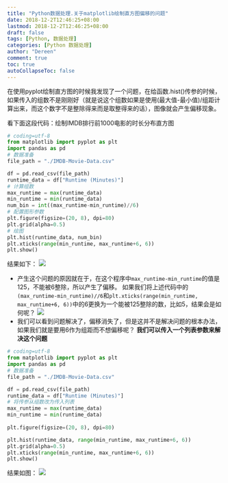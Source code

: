 ```yaml
---
title: "Python数据处理.关于matplotlib绘制直方图偏移的问题"
date: 2018-12-2T12:46:25+08:00
lastmod: 2018-12-2T12:46:25+08:00
draft: false
tags: [Python, 数据处理]
categories: [Python 数据处理]
author: "Dereen"
comment: true
toc: true
autoCollapseToc: false
---
```


在使用pyplot绘制直方图的时候我发现了一个问题，在给函数.hist()传参的时候，如果传入的组数不是刚刚好（就是说这个组数如果是使用(最大值-最小值)/组距计算出来，而这个数字不是整除得来而是取整得来的话），图像就会产生偏移现象。

看下面这段代码：绘制IMDB排行前1000电影的时长分布直方图
```python
# coding=utf-8
from matplotlib import pyplot as plt
import pandas as pd
# 数据准备
file_path = "./IMDB-Movie-Data.csv"

df = pd.read_csv(file_path)
runtime_data = df["Runtime (Minutes)"]
# 计算组数
max_runtime = max(runtime_data)
min_runtime = min(runtime_data)
num_bin = int((max_runtime-min_runtime)//6)
# 配置图形参数
plt.figure(figsize=(20, 8), dpi=80)
plt.grid(alpha=0.5)
# 绘图
plt.hist(runtime_data, num_bin)
plt.xticks(range(min_runtime, max_runtime+6, 6))
plt.show()
```
结果如下：
![](https://i.loli.net/2018/09/25/5ba9bd4caad34.png)
- 产生这个问题的原因就在于，在这个程序中`max_runtime-min_runtime`的值是125，不能被6整除，所以产生了偏移。
如果我们将上述代码中的`(max_runtime-min_runtime)//6`和`plt.xticks(range(min_runtime, max_runtime+6, 6))`中的6更换为一个能被125整除的数，比如5，结果会是如何呢？
![](https://i.loli.net/2018/09/25/5ba9befce735c.png)
- 我们可以看到问题解决了，偏移消失了，但是这并不是解决问题的根本办法，如果我们就是要用6作为组距而不想偏移呢？
**我们可以传入一个列表参数来解决这个问题**
```python
# coding=utf-8
from matplotlib import pyplot as plt
import pandas as pd
# 数据准备
file_path = "./IMDB-Movie-Data.csv"

df = pd.read_csv(file_path)
runtime_data = df["Runtime (Minutes)"]
# 将传参从组数改为传入列表
max_runtime = max(runtime_data)
min_runtime = min(runtime_data)
	
plt.figure(figsize=(20, 8), dpi=80)

plt.hist(runtime_data, range(min_runtime, max_runtime+6, 6))
plt.grid(alpha=0.5)
plt.xticks(range(min_runtime, max_runtime+6, 6))
plt.show()
```
结果如图：
![](https://i.loli.net/2018/09/25/5ba9c056abec9.png)